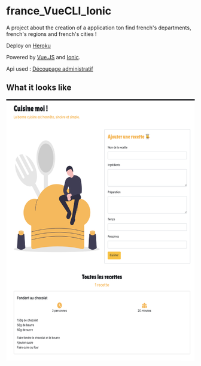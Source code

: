 # france_VueCLI_Ionic

A project about the creation of a application ton find french's departments, french's regions and french's cities !

Deploy on [Heroku](https://gouv-ionic-vue.herokuapp.com/france/accueil)


Powered by [Vue.JS](https://v3.vuejs.org/) and [Ionic](https://ionicframework.com/docs).


Api used : [Découpage administratif](https://geo.api.gouv.fr/decoupage-administratif)



## What it looks like

<p align="center">
  <img width="650" height="700" src="https://github.com/nrochard/recipeApp_PHP/blob/main/public/img/screen.png">
</p>
